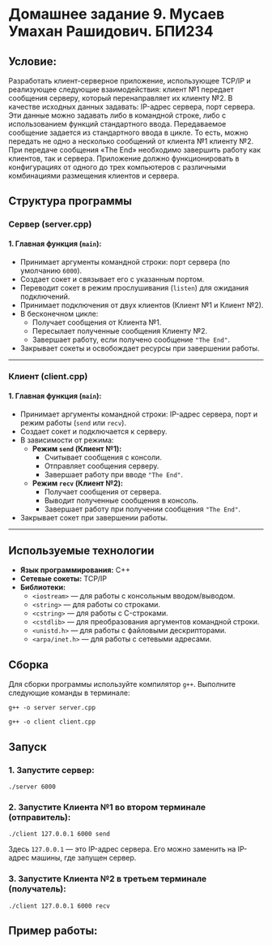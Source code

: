 # Домашнее задание 9. Мусаев Умахан Рашидович. БПИ234

## Условие:
Разработать клиент-серверное приложение, использующее TCP/IP и реализующее следующие взаимодействия: клиент №1 передает сообщения серверу, который перенаправляет их клиенту №2. В качестве исходных данных задавать: IP-адрес сервера, порт сервера. Эти данные можно задавать либо в командной строке, либо с использованием функций стандартного ввода.
Передаваемое сообщение задается из стандартного ввода в цикле. То есть, можно передать не одно а несколько сообщений от клиента №1 клиенту №2. При передаче сообщения «The End» необходимо завершить работу как клиентов, так и сервера.
Приложение должно функционировать в конфигурациях от одного до трех компьютеров с различными комбинациями размещения клиентов и сервера.

## Структура программы

### Сервер (server.cpp)

#### 1. Главная функция (`main`):
- Принимает аргументы командной строки: порт сервера (по умолчанию `6000`).
- Создает сокет и связывает его с указанным портом.
- Переводит сокет в режим прослушивания (`listen`) для ожидания подключений.
- Принимает подключения от двух клиентов (Клиент №1 и Клиент №2).
- В бесконечном цикле:
  - Получает сообщения от Клиента №1.
  - Пересылает полученные сообщения Клиенту №2.
  - Завершает работу, если получено сообщение `"The End"`.
- Закрывает сокеты и освобождает ресурсы при завершении работы.

---

### Клиент (client.cpp)

#### 1. Главная функция (`main`):
- Принимает аргументы командной строки: IP-адрес сервера, порт и режим работы (`send` или `recv`).
- Создает сокет и подключается к серверу.
- В зависимости от режима:
  - **Режим `send` (Клиент №1):**
    - Считывает сообщения с консоли.
    - Отправляет сообщения серверу.
    - Завершает работу при вводе `"The End"`.
  - **Режим `recv` (Клиент №2):**
    - Получает сообщения от сервера.
    - Выводит полученные сообщения в консоль.
    - Завершает работу при получении сообщения `"The End"`.
- Закрывает сокет при завершении работы.

---

## Используемые технологии
- **Язык программирования:** C++
- **Сетевые сокеты:** TCP/IP
- **Библиотеки:**
  - `<iostream>` — для работы с консольным вводом/выводом.
  - `<string>` — для работы со строками.
  - `<cstring>` — для работы с C-строками.
  - `<cstdlib>` — для преобразования аргументов командной строки.
  - `<unistd.h>` — для работы с файловыми дескрипторами.
  - `<arpa/inet.h>` — для работы с сетевыми адресами.
 



## Сборка
Для сборки программы используйте компилятор `g++`. Выполните следующие команды в терминале:

`g++ -o server server.cpp`

`g++ -o client client.cpp`


## Запуск

### 1. Запустите сервер:

`./server 6000`

### 2. Запустите Клиента №1 во втором терминале (отправитель):

`./client 127.0.0.1 6000 send`

   Здесь `127.0.0.1` — это IP-адрес сервера. Его можно заменить на IP-адрес машины, где запущен сервер.

### 3. Запустите Клиента №2 в третьем терминале (получатель):

`./client 127.0.0.1 6000 recv`


## Пример работы:
